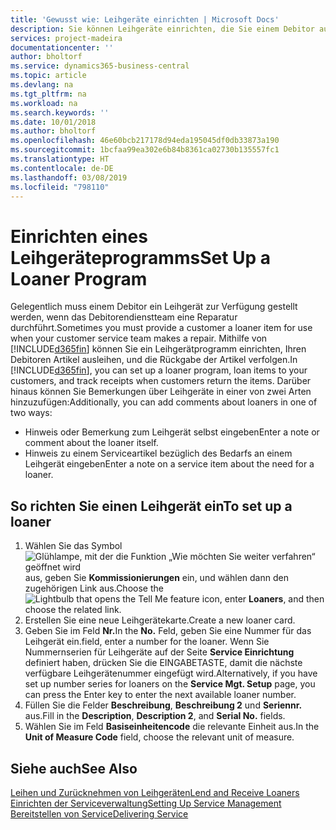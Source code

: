 ```yaml
---
title: 'Gewusst wie: Leihgeräte einrichten | Microsoft Docs'
description: Sie können Leihgeräte einrichten, die Sie einem Debitor ausleihen können, wenn er Serviceartikel im Service hat.
services: project-madeira
documentationcenter: ''
author: bholtorf
ms.service: dynamics365-business-central
ms.topic: article
ms.devlang: na
ms.tgt_pltfrm: na
ms.workload: na
ms.search.keywords: ''
ms.date: 10/01/2018
ms.author: bholtorf
ms.openlocfilehash: 46e60bcb217178d94eda195045df0db33873a190
ms.sourcegitcommit: 1bcfaa99ea302e6b84b8361ca02730b135557fc1
ms.translationtype: HT
ms.contentlocale: de-DE
ms.lasthandoff: 03/08/2019
ms.locfileid: "798110"
---
```

# <a name="set-up-a-loaner-program"></a><span data-ttu-id="696ea-103">Einrichten eines Leihgeräteprogramms</span><span class="sxs-lookup"><span data-stu-id="696ea-103">Set Up a Loaner Program</span></span>
<span data-ttu-id="696ea-104">Gelegentlich muss einem Debitor ein Leihgerät zur Verfügung gestellt werden, wenn das Debitorendienstteam eine Reparatur durchführt.</span><span class="sxs-lookup"><span data-stu-id="696ea-104">Sometimes you must provide a customer a loaner item for use when your customer service team makes a repair.</span></span> <span data-ttu-id="696ea-105">Mithilfe von [!INCLUDE[d365fin](includes/d365fin_md.md)] können Sie ein Leihgerätprogramm einrichten, Ihren Debitoren Artikel ausleihen, und die Rückgabe der Artikel verfolgen.</span><span class="sxs-lookup"><span data-stu-id="696ea-105">In [!INCLUDE[d365fin](includes/d365fin_md.md)], you can set up a loaner program, loan items to your customers, and track receipts when customers return the items.</span></span> <span data-ttu-id="696ea-106">Darüber hinaus können Sie Bemerkungen über Leihgeräte in einer von zwei Arten hinzuzufügen:</span><span class="sxs-lookup"><span data-stu-id="696ea-106">Additionally, you can add comments about loaners in one of two ways:</span></span>  
  
* <span data-ttu-id="696ea-107">Hinweis oder Bemerkung zum Leihgerät selbst eingeben</span><span class="sxs-lookup"><span data-stu-id="696ea-107">Enter a note or comment about the loaner itself.</span></span>  
* <span data-ttu-id="696ea-108">Hinweis zu einem Serviceartikel bezüglich des Bedarfs an einem Leihgerät eingeben</span><span class="sxs-lookup"><span data-stu-id="696ea-108">Enter a note on a service item about the need for a loaner.</span></span>  

## <a name="to-set-up-a-loaner"></a><span data-ttu-id="696ea-109">So richten Sie einen Leihgerät ein</span><span class="sxs-lookup"><span data-stu-id="696ea-109">To set up a loaner</span></span>  
1. <span data-ttu-id="696ea-110">Wählen Sie das Symbol ![Glühlampe, mit der die Funktion „Wie möchten Sie weiter verfahren“ geöffnet wird](media/ui-search/search_small.png "Wie möchten Sie weiter verfahren?") aus, geben Sie **Kommissionierungen** ein, und wählen dann den zugehörigen Link aus.</span><span class="sxs-lookup"><span data-stu-id="696ea-110">Choose the ![Lightbulb that opens the Tell Me feature](media/ui-search/search_small.png "Tell me what you want to do") icon, enter **Loaners**, and then choose the related link.</span></span>  
2. <span data-ttu-id="696ea-111">Erstellen Sie eine neue Leihgerätekarte.</span><span class="sxs-lookup"><span data-stu-id="696ea-111">Create a new loaner card.</span></span> 
3. <span data-ttu-id="696ea-112">Geben Sie im Feld **Nr.**</span><span class="sxs-lookup"><span data-stu-id="696ea-112">In the **No.**</span></span> <span data-ttu-id="696ea-113">Feld,  geben Sie eine Nummer für das Leihgerät ein.</span><span class="sxs-lookup"><span data-stu-id="696ea-113">field, enter a number for the loaner.</span></span> <span data-ttu-id="696ea-114">Wenn Sie Nummernserien für Leihgeräte auf der Seite **Service Einrichtung** definiert haben, drücken Sie die EINGABETASTE, damit die nächste verfügbare Leihgerätenummer eingefügt wird.</span><span class="sxs-lookup"><span data-stu-id="696ea-114">Alternatively, if you have set up number series for loaners on the **Service Mgt. Setup** page, you can press the Enter key to enter the next available loaner number.</span></span>  
4. <span data-ttu-id="696ea-115">Füllen Sie die Felder **Beschreibung**, **Beschreibung 2** und **Seriennr.** aus.</span><span class="sxs-lookup"><span data-stu-id="696ea-115">Fill in the **Description**, **Description 2**, and **Serial No.** fields.</span></span>  
5. <span data-ttu-id="696ea-116">Wählen Sie im Feld **Basiseinheitencode** die relevante Einheit aus.</span><span class="sxs-lookup"><span data-stu-id="696ea-116">In the **Unit of Measure Code** field, choose the relevant unit of measure.</span></span>  
  
## <a name="see-also"></a><span data-ttu-id="696ea-117">Siehe auch</span><span class="sxs-lookup"><span data-stu-id="696ea-117">See Also</span></span>
[<span data-ttu-id="696ea-118">Leihen und Zurücknehmen von Leihgeräten</span><span class="sxs-lookup"><span data-stu-id="696ea-118">Lend and Receive Loaners</span></span>](service-how-to-lend-receive-loaners.md)  
[<span data-ttu-id="696ea-119">Einrichten der Serviceverwaltung</span><span class="sxs-lookup"><span data-stu-id="696ea-119">Setting Up Service Management</span></span>](service-setup-service.md)  
[<span data-ttu-id="696ea-120">Bereitstellen von Service</span><span class="sxs-lookup"><span data-stu-id="696ea-120">Delivering Service</span></span>](service-deliver-service.md)  

